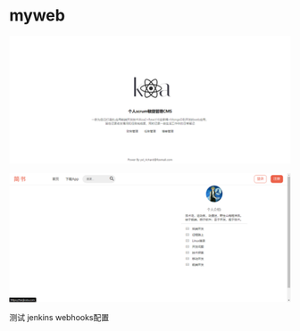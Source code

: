 # myweb

![](./screenshot/tanjiexia_home.png)

![](screenshot/tanjiexia_blog.png)

测试 jenkins webhooks配置